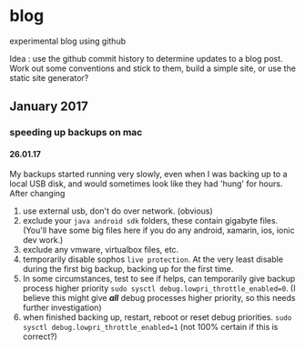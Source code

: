 # blog
experimental blog using github

Idea : use the github commit history to determine updates to a blog post. Work out some conventions and stick to them, build a simple site, or use the static site generator?

## January 2017

### speeding up backups on mac

#### 26.01.17

My backups started running very slowly, even when I was backing up to a local USB disk, and would sometimes look like they had 'hung' for hours. After changing 

1. use external usb, don't do over network. (obvious)
1. exclude your `java android sdk` folders, these contain gigabyte files. (You'll have some big files here if you do any android, xamarin, ios, ionic dev work.)
1. exclude any vmware, virtualbox files, etc.
1. temporarily disable sophos `live protection`. At the very least disable during the first big backup, backing up for the first time.
1. In some circumstances, test to see if helps, can temporarily give backup process higher priority `sudo sysctl debug.lowpri_throttle_enabled=0`. (I believe this might give ***all*** debug processes higher priority, so this needs further investigation)
1. when finished backing up, restart, reboot or reset debug priorities.  `sudo sysctl debug.lowpri_throttle_enabled=1` (not 100% certain if this is correct?)

